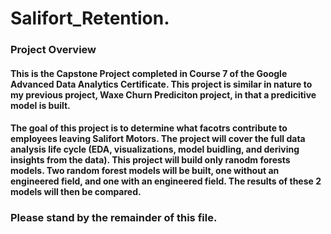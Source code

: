 # Salifort_Retention.
### Project Overview
#### This is the Capstone Project completed in Course 7 of the Google Advanced Data Analytics Certificate. This project is similar in nature to my previous project, Waxe Churn Prediciton project, in that a predicitive model is built. 
#### The goal of this project is to determine what facotrs contribute to employees leaving Salifort Motors. The project will cover the full data analysis life cycle (EDA, visualizations, model buidling, and deriving insights from the data). This project will build only ranodm forests models. Two random forest models will be built, one **without** an engineered field, and one **with** an engineered field. The results of these 2 models will then be compared.  
### Please stand by the remainder of this file.
